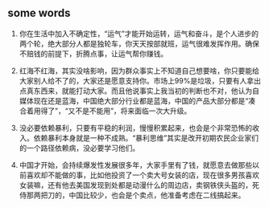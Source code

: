 ## some words

1. 你在生活中加入不确定性，“运气”才能开始运转，运气和奋斗，是个人进步的两个轮，绝大部分人都是独轮车，你天天按部就班，运气很难发挥作用。确保不赔钱的前提下，折腾点事，让运气帮你赚钱。

2. 红海不红海，其实没啥影响，因为群众事实上不知道自己想要啥，你只要能给大家别人给不了的，大家还是愿意支持你。市场上99%是垃圾，只要有人拿出点真东西来，就能打动大家。而且他说事实上我当初的判断也不对，他认为自媒体现在还是蓝海，中国绝大部分行业都是蓝海，中国的产品大部分都是“凑合着用得了”，“又不是不能用”，将来面临一次大升级。

3. 没必要依赖暴利，只要有平稳的利润，慢慢积累起来，也会是个非常恐怖的收入。依赖暴利本身就是一种不成熟。“暴利思维”其实是改开初期农民企业家们的一个路径依赖病，没必要学习他们。

4. 中国才开始，会持续爆发性发展很多年，大家手里有了钱，就愿意去做那些以前喜欢却不能做的事，比如他投资了一个卖大号女装的店，现在很多男孩喜欢女装嘛，还有他去美国发现到处都是动漫什么的周边店，卖钢铁侠头盔的，死侍那两把刀的，中国比较少，也会是个卖点，他准备考虑在二线搞起来。

